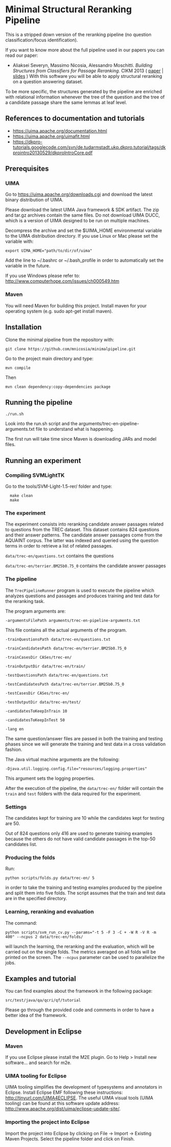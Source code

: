 # Minimal Structural Reranking Pipeline

This is a stripped down version of the reranking pipeline (no question classification/focus identification).

If you want to know more about the full pipeline used in our papers you can read our paper:
* Aliaksei Severyn, Massimo Nicosia, Alessandro Moschitti. _Building Structures from Classifiers for Passage Reranking_. CIKM 2013 ( [paper](http://www.qcri.com/app/media/2060) | [slides](http://disi.unitn.it/~severyn/papers/cikm-2013-slides.pdf) )
With this software you will be able to apply structural reranking on a question answering dataset.  

To be more specific, the structures generated by the pipeline are enriched with relational information whenever the tree of the question and the tree of a candidate passage share the same lemmas at leaf level.

## References to documentation and tutorials

* https://uima.apache.org/documentation.html  
* https://uima.apache.org/uimafit.html  
* https://dkpro-tutorials.googlecode.com/svn/de.tudarmstadt.ukp.dkpro.tutorial/tags/dkprointro20130529/dkproIntroCore.pdf  

## Prerequisites

### UIMA

Go to https://uima.apache.org/downloads.cgi and download the latest binary distribution of UIMA.

Please download the latest UIMA Java framework & SDK artifact. The zip and tar.gz archives contain the same files. Do not download UIMA DUCC, which is a version of UIMA designed to be run on multiple machines.

Decompress the archive and set the $UIMA_HOME environmental variable to the
UIMA distribution directory. If you use Linux or Mac please set the variable with:

```
export UIMA_HOME="path/to/dir/of/uima"
```

Add the line to  ~/.bashrc or ~/.bash_profile in order to automatically set the variable in the future.

If you use Windows please refer to: http://www.computerhope.com/issues/ch000549.htm

### Maven

You will need Maven for building this project. Install maven for your operating system (e.g. sudo
apt-get install maven).  

## Installation

Clone the minimal pipeline from the repository with:

```
git clone https://github.com/mnicosia/minimalpipeline.git
```


Go to the project main directory and type:

```
mvn compile
```

Then

```
mvn clean dependency:copy-dependencies package
```

## Running the pipeline

```
./run.sh
```

Look into the run.sh script and the arguments/trec-en-pipeline-arguments.txt file to understand what is happening.  

The first run will take time since Maven is downloading JARs and model files.  

## Running an experiment

### Compiling SVMLightTK

Go to the tools/SVM-Light-1.5-rer/ folder and type:

```
  make clean  
  make
```

### The experiment
The experiment consists into reranking candidate answer passages related to questions from the TREC dataset.
This dataset contains 824 questions and their answer patterns. The candidate answer passages come from the AQUAINT corpus. The latter was indexed and queried using the question terms in order to retrieve a list of related passages.

`data/trec-en/questions.txt` contains the questions

`data/trec-en/terrier.BM25b0.75_0` contains the candidate answer passages

### The pipeline

The `TrecPipelineRunner` program is used to execute the pipeline which analyzes questions and passages and produces training and test data for the reranking task.

The program arguments are:

`-argumentsFilePath arguments/trec-en-pipeline-arguments.txt`

This file contains all the actual arguments of the program.

```
-trainQuestionsPath data/trec-en/questions.txt  

-trainCandidatesPath data/trec-en/terrier.BM25b0.75_0  

-trainCasesDir CASes/trec-en/  

-trainOutputDir data/trec-en/train/  

-testQuestionsPath data/trec-en/questions.txt  

-testCandidatesPath data/trec-en/terrier.BM25b0.75_0  

-testCasesDir CASes/trec-en/  

-testOutputDir data/trec-en/test/  

-candidatesToKeepInTrain 10  

-candidatesToKeepInTest 50  

-lang en  
```

The same question/answer files are passed in both the training and testing phases since we will generate the training and test data in a cross validation fashion.

The Java virtual machine arguments are the following:

`-Djava.util.logging.config.file="resources/logging.properties"`

This argument sets the logging properties.

After the execution of the pipeline, the `data/trec-en/` folder will contain the `train` and `test` folders with the data required for the experiment.

### Settings

The candidates kept for training are 10 while the candidates kept for testing are 50.

Out of 824 questions only 416 are used to generate training examples because the others do not have valid candidate passages in the top-50 candidates list.

### Producing the folds

Run:

```
python scripts/folds.py data/trec-en/ 5
```

in order to take the training and testing examples produced by the pipeline and split them into five folds. The script assumes that the train and test data are in the specified directory.

### Learning, reranking and evaluation

The command:

```
python scripts/svm_run_cv.py --params="-t 5 -F 3 -C + -W R -V R -m 400" --ncpus 2 data/trec-en/folds/
```

will launch the learning, the reranking and the evaluation, which will be carried out on the single folds. The metrics averaged on all folds will be printed on the screen. The `--ncpus` parameter can be used to parallelize the jobs.
 
## Examples and tutorial

You can find examples about the framework in the following package:

```
src/test/java/qa/qcri/qf/tutorial
```

Please go through the provided code and comments in order to have a better idea of the framework.

## Development in Eclipse

### Maven

If you use Eclipse please install the M2E plugin. Go to Help > Install new software... and search
for m2e.  

### UIMA tooling for Eclipse

UIMA tooling simplifies the development of typesystems and annotators in Eclipse. Install Eclipse EMF
following these instructions: http://tinyurl.com/UIMA4ECLIPSE. The useful UIMA visual
tools (UIMA tooling) can be found at this software update address:
http://www.apache.org/dist/uima/eclipse-update-site/.

### Importing the project into Eclipse

Import the project into Eclipse by clicking on File -> Import -> Existing Maven Projects. Select the pipeline folder and click on Finish.
